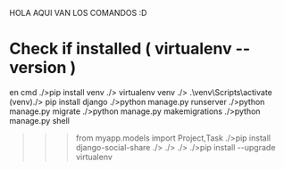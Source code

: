 HOLA AQUI VAN LOS COMANDOS :D
# Check if installed ( virtualenv --version )

en cmd
./>pip install venv 
./> virtualenv venv
./> .\venv\Scripts\activate
(venv)./> pip install django
./>python manage.py runserver
./>python manage.py migrate 
./>python manage.py makemigrations
./>python manage.py shell
>>> from myapp.models import Project,Task
./>pip install django-social-share
./>
./>
./>
./>pip install --upgrade virtualenv